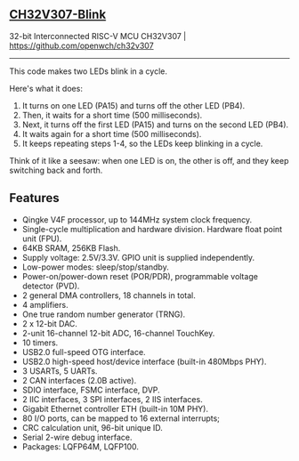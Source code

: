  ## [CH32V307-Blink](https://wch-ic.com/products/CH32V307.html) 

 32-bit Interconnected RISC-V MCU CH32V307 | https://github.com/openwch/ch32v307

 ---

This code makes two LEDs blink in a cycle.

Here's what it does:

 1. It turns on one LED (PA15) and turns off the other LED (PB4).
 2. Then, it waits for a short time (500 milliseconds).
 3. Next, it turns off the first LED (PA15) and turns on the second LED (PB4).
 4. It waits again for a short time (500 milliseconds).
 5. It keeps repeating steps 1-4, so the LEDs keep blinking in a cycle.

Think of it like a seesaw: when one LED is on, the other is off, and they keep switching back and forth.

## Features

  -  Qingke V4F processor, up to 144MHz system clock frequency.
  -  Single-cycle multiplication and hardware division. Hardware float point unit (FPU).
  -  64KB SRAM, 256KB Flash.
  -  Supply voltage: 2.5V/3.3V. GPIO unit is supplied independently.
  -  Low-power modes: sleep/stop/standby.
  -  Power-on/power-down reset (POR/PDR), programmable voltage detector (PVD).
  -  2 general DMA controllers, 18 channels in total.
  -  4 amplifiers.
  -  One true random number generator (TRNG).
  -  2 x 12-bit DAC.
  -  2-unit 16-channel 12-bit ADC, 16-channel TouchKey.
  -  10 timers.
  -  USB2.0 full-speed OTG interface.
  -  USB2.0 high-speed host/device interface (built-in 480Mbps PHY).
  -  3 USARTs, 5 UARTs.
  -  2 CAN interfaces (2.0B active).
  -  SDIO interface, FSMC interface, DVP.
  -  2 IIC interfaces, 3 SPI interfaces, 2 IIS interfaces.
  -  Gigabit Ethernet controller ETH (built-in 10M PHY).
  -  80 I/O ports, can be mapped to 16 external interrupts;
  -  CRC calculation unit, 96-bit unique ID.
  -  Serial 2-wire debug interface.
  -  Packages: LQFP64M, LQFP100.
